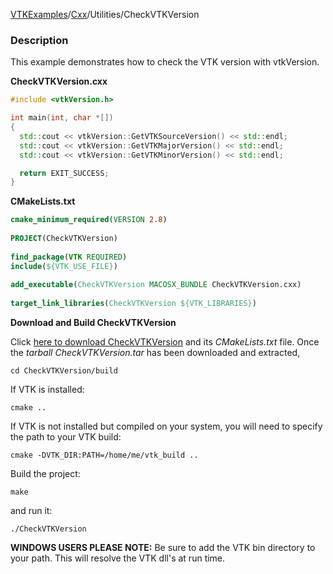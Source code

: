[VTKExamples](/home/)/[Cxx](/Cxx)/Utilities/CheckVTKVersion

### Description
This example demonstrates how to check the VTK version with vtkVersion.

**CheckVTKVersion.cxx**
```c++
#include <vtkVersion.h>

int main(int, char *[])
{
  std::cout << vtkVersion::GetVTKSourceVersion() << std::endl;
  std::cout << vtkVersion::GetVTKMajorVersion() << std::endl;
  std::cout << vtkVersion::GetVTKMinorVersion() << std::endl;

  return EXIT_SUCCESS;
}
```
**CMakeLists.txt**
```cmake
cmake_minimum_required(VERSION 2.8)
 
PROJECT(CheckVTKVersion)
 
find_package(VTK REQUIRED)
include(${VTK_USE_FILE})
 
add_executable(CheckVTKVersion MACOSX_BUNDLE CheckVTKVersion.cxx)
 
target_link_libraries(CheckVTKVersion ${VTK_LIBRARIES})
```

**Download and Build CheckVTKVersion**

Click [here to download CheckVTKVersion](https://github.com/lorensen/VTKWikiExamplesTarballs/raw/master/CheckVTKVersion.tar) and its *CMakeLists.txt* file.
Once the *tarball CheckVTKVersion.tar* has been downloaded and extracted,
```
cd CheckVTKVersion/build 
```
If VTK is installed:
```
cmake ..
```
If VTK is not installed but compiled on your system, you will need to specify the path to your VTK build:
```
cmake -DVTK_DIR:PATH=/home/me/vtk_build ..
```
Build the project:
```
make
```
and run it:
```
./CheckVTKVersion
```
**WINDOWS USERS PLEASE NOTE:** Be sure to add the VTK bin directory to your path. This will resolve the VTK dll's at run time.

